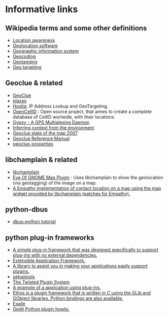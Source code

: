 # Informative links

## Wikipedia terms and some other definitions

- [Location awareness](http://en.wikipedia.org/wiki/Location_awareness)
- [Geolocation software](http://en.wikipedia.org/wiki/Geolocation_software)
- [Geographic information system](http://en.wikipedia.org/wiki/GIS)
- [Geocoding](http://en.wikipedia.org/wiki/Geocoding)
- [Geotagging](http://en.wikipedia.org/wiki/Geotagging)
- [Geo targeting](http://en.wikipedia.org/wiki/Geo_targeting)

## Geoclue & related

- [GeoClue](http://www.freedesktop.org/wiki/Software/GeoClue)
- [plazes](http://plazes.com/)
- [Hostip](http://www.hostip.info/): IP Address Lookup and GeoTargeting.
- [OpenCellID](http://opencellid.org/) : Open source project, that
  aimes to create a complete database of CellID worlwide, with their
  locations.
- [Gypsy - A GPS Multiplexing Daemon](http://gypsy.freedesktop.org/wiki/)
- [Inferring context from the environment](http://worrydream.com/MagicInk/#inferring_context_from_the_environment)
- [Geoclue state of the map 2007](http://www.slideshare.net/ajturner/geoclue-state-of-the-map-2007)
- [Geoclue Reference Manual](http://folks.o-hand.com/jku/geoclue-docs/)
- [geoclue-properties](http://git.gnome.org/cgit/geoclue-properties/)

## libchamplain & related

- [libchamplain](http://projects.gnome.org/libchamplain/)
- [Eye Of GNOME Map
  Plugin](http://blog.pierlux.com/projects/eog-map-plugin/en/) : Uses
  libchamplain to show the geolocation (via geotagging) of the image
  on a map.
- [A Empathy implementation of contact location on a map using the map
  widget provided by libchamplain (patches for
  Empathy).](http://blog.pierlux.com/2009/01/22/empathy-where-are-you/en/)

## python-dbus

- [dbus-python tutorial](http://dbus.freedesktop.org/doc/dbus-python/doc/tutorial.html)

## python plug-in frameworks

- [A simple plug-in framework that was designed specifically to
  support plug-ins with no external
  dependencies.](http://yapsy.sourceforge.net/)
- [Extensible Application
  Framework.](http://pypi.python.org/pypi/EnvisageCore/)
- [A library to assist you in making your applications easily support
  plugins.](http://pypi.python.org/pypi/sprinkles/)
- [setuptools](http://peak.telecommunity.com/DevCenter/setuptools)
- [The Twisted Plugin
  System](http://twistedmatrix.com/projects/core/documentation/howto/plugin.html)
- [A example of a application using
  plug-ins.](http://live.gnome.org/Accerciser)
- [Ethos is a plugin framework that is written in C using the GLib and
  GObject libraries. Python bindings are also
  available.](http://git.dronelabs.com/ethos)
- [Exaile](https://launchpad.net/exaile)
- [Gedit Python plugin howto.](http://live.gnome.org/Gedit/PythonPluginHowTo)

